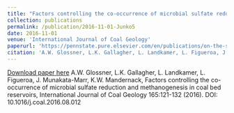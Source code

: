 ```yaml
---
title: "Factors controlling the co-occurrence of microbial sulfate reduction and methanogenesis in coal bed reservoirs, International Journal of Coal Geology"
collection: publications
permalink: /publication/2016-11-01-Junko5
date: 2016-11-01
venue: 'International Journal of Coal Geology'
paperurl: 'https://pennstate.pure.elsevier.com/en/publications/on-the-structural-and-reactivity-differences-between-biomass-and-'
citation: 'A.W. Glossner, L.K. Gallagher, L. Landkamer, L. Figueroa, J. Munakata-Marr, K.W. Mandernack, Factors controlling the co-occurrence of microbial sulfate reduction and methanogenesis in coal bed reservoirs, International Journal of Coal Geology 165:121-132 (2016). DOI: 10.1016/j.coal.2016.08.012'
---
```


<a href='https://pennstate.pure.elsevier.com/en/publications/on-the-structural-and-reactivity-differences-between-biomass-and-'>Download paper here</a>
A.W. Glossner, L.K. Gallagher, L. Landkamer, L. Figueroa, J. Munakata-Marr, K.W. Mandernack, Factors controlling the co-occurrence of microbial sulfate reduction and methanogenesis in coal bed reservoirs, International Journal of Coal Geology 165:121-132 (2016). DOI: 10.1016/j.coal.2016.08.012
